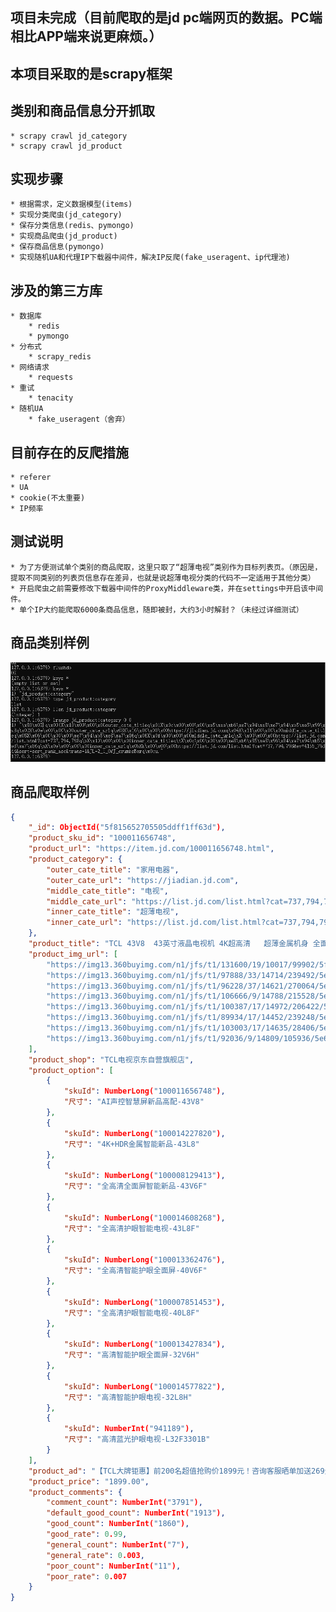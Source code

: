 ## 项目未完成（目前爬取的是jd pc端网页的数据。PC端相比APP端来说更麻烦。）
## 本项目采取的是scrapy框架
## 类别和商品信息分开抓取
    * scrapy crawl jd_category
    * scrapy crawl jd_product
## 实现步骤
    * 根据需求，定义数据模型(items)
    * 实现分类爬虫(jd_category)
    * 保存分类信息(redis、pymongo)
    * 实现商品爬虫(jd_product)
    * 保存商品信息(pymongo)
    * 实现随机UA和代理IP下载器中间件，解决IP反爬(fake_useragent、ip代理池)
## 涉及的第三方库
    * 数据库
        * redis
        * pymongo
    * 分布式
        * scrapy_redis
    * 网络请求
        * requests
    * 重试
        * tenacity
    * 随机UA
        * fake_useragent（舍弃）
## 目前存在的反爬措施
    * referer
    * UA
    * cookie(不太重要)
    * IP频率
## 测试说明
    * 为了方便测试单个类别的商品爬取，这里只取了“超薄电视”类别作为目标列表页。（原因是，提取不同类别的列表页信息存在差异，也就是说超薄电视分类的代码不一定适用于其他分类）
    * 开启爬虫之前需要修改下载器中间件的ProxyMiddleware类，并在settings中开启该中间件。
    * 单个IP大约能爬取6000条商品信息，随即被封，大约3小时解封？（未经过详细测试）
## 商品类别样例
![Image](https://github.com/ssmnghunssjust/jd_spider/blob/master/img/redis.png)
## 商品爬取样例
```json
{
    "_id": ObjectId("5f815652705505ddff1ff63d"),
    "product_sku_id": "100011656748",
    "product_url": "https://item.jd.com/100011656748.html",
    "product_category": {
        "outer_cate_title": "家用电器",
        "outer_cate_url": "https://jiadian.jd.com",
        "middle_cate_title": "电视",
        "middle_cate_url": "https://list.jd.com/list.html?cat=737,794,798",
        "inner_cate_title": "超薄电视",
        "inner_cate_url": "https://list.jd.com/list.html?cat=737,794,798&ev=4155_76344&sort=sort_rank_asc&trans=1&JL=2_1_0#J_crumbsBar"
    },
    "product_title": "TCL 43V8  43英寸液晶电视机 4K超高清   超薄金属机身 全面屏 智慧屏 人工智能 教育电视 平板电视",
    "product_img_url": [
        "https://img13.360buyimg.com/n1/jfs/t1/131600/19/10017/99902/5f617e3aE7b0eaf7e/24a2841fa0ba55fb.jpg",
        "https://img13.360buyimg.com/n1/jfs/t1/97888/33/14714/239492/5e68e360Ea8819a27/52b002180db75d49.jpg",
        "https://img13.360buyimg.com/n1/jfs/t1/96228/37/14621/270064/5e68e360E3bbc4c5b/a68b4723464a10ee.jpg",
        "https://img13.360buyimg.com/n1/jfs/t1/106666/9/14788/215528/5e68e361E6012df26/6190fe279df83c74.jpg",
        "https://img13.360buyimg.com/n1/jfs/t1/100387/17/14972/206422/5e68e361E51caaa25/8f9d734699d45346.jpg",
        "https://img13.360buyimg.com/n1/jfs/t1/89934/17/14452/239248/5e68e361Eb3969117/a64aae2ce8f2ad80.jpg",
        "https://img13.360buyimg.com/n1/jfs/t1/103003/17/14635/28406/5e68e362E38842063/c0942799c288c5e1.jpg",
        "https://img13.360buyimg.com/n1/jfs/t1/92036/9/14809/105936/5e68e362Eef02bb32/cee34f782d87afa0.jpg"
    ],
    "product_shop": "TCL电视京东自营旗舰店",
    "product_option": [
        {
            "skuId": NumberLong("100011656748"),
            "尺寸": "AI声控智慧屏新品高配-43V8"
        },
        {
            "skuId": NumberLong("100014227820"),
            "尺寸": "4K+HDR金属智能新品-43L8"
        },
        {
            "skuId": NumberLong("100008129413"),
            "尺寸": "全高清全面屏智能新品-43V6F"
        },
        {
            "skuId": NumberLong("100014608268"),
            "尺寸": "全高清护眼智能电视-43L8F"
        },
        {
            "skuId": NumberLong("100013362476"),
            "尺寸": "全高清智能护眼全面屏-40V6F"
        },
        {
            "skuId": NumberLong("100007851453"),
            "尺寸": "全高清护眼智能电视-40L8F"
        },
        {
            "skuId": NumberLong("100013427834"),
            "尺寸": "高清智能护眼全面屏-32V6H"
        },
        {
            "skuId": NumberLong("100014577822"),
            "尺寸": "高清智能护眼电视-32L8H"
        },
        {
            "skuId": NumberInt("941189"),
            "尺寸": "高清蓝光护眼电视-L32F3301B"
        }
    ],
    "product_ad": "【TCL大牌钜惠】前200名超值抢购价1899元！咨询客服晒单加送269元延保一年！购机抽85吋电视！8K视频解码，AI免唤醒声控，健康防蓝光护眼",
    "product_price": "1899.00",
    "product_comments": {
        "comment_count": NumberInt("3791"),
        "default_good_count": NumberInt("1913"),
        "good_count": NumberInt("1860"),
        "good_rate": 0.99,
        "general_count": NumberInt("7"),
        "general_rate": 0.003,
        "poor_count": NumberInt("11"),
        "poor_rate": 0.007
    }
}
```
